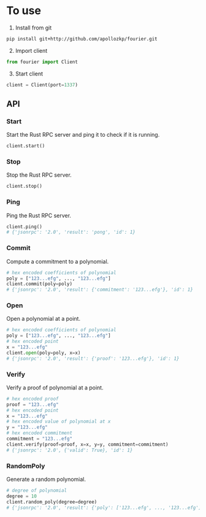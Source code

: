 # To use

1. Install from git
```bash
pip install git+http://github.com/apollozkp/fourier.git
```
2. Import client
```python
from fourier import Client
```
3. Start client
```python
client = Client(port=1337)
```

## API

### Start
Start the Rust RPC server and ping it to check if it is running.
```python
client.start()
```

### Stop
Stop the Rust RPC server.
```python
client.stop()
```

### Ping
Ping the Rust RPC server.
```python
client.ping()
# {'jsonrpc': '2.0', 'result': 'pong', 'id': 1}
```

### Commit
Compute a commitment to a polynomial.
```python
# hex encoded coefficients of polynomial
poly = ["123...efg", ..., "123...efg"]
client.commit(poly=poly)
# {'jsonrpc': '2.0', 'result': {'commitment': '123...efg'}, 'id': 1}
```

### Open
Open a polynomial at a point.
```python
# hex encoded coefficients of polynomial
poly = ["123...efg", ..., "123...efg"]
# hex encoded point
x = "123...efg"
client.open(poly=poly, x=x)
# {'jsonrpc': '2.0', 'result': {'proof': '123...efg'}, 'id': 1}
```

### Verify
Verify a proof of polynomial at a point.
```python
# hex encoded proof
proof = "123...efg"
# hex encoded point
x = "123...efg"
# hex encoded value of polynomial at x
y = "123...efg"
# hex encoded commitment
commitment = "123...efg"
client.verify(proof=proof, x=x, y=y, commitment=commitment)
# {'jsonrpc': '2.0', {'valid': True}, 'id': 1}
```

### RandomPoly
Generate a random polynomial.
```python
# degree of polynomial
degree = 10
client.random_poly(degree=degree)
# {'jsonrpc': '2.0', 'result': {'poly': ['123...efg', ..., '123...efg']}, 'id': 1}
```

